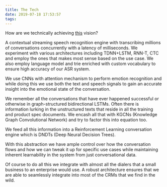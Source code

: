 ```yaml
---
title: The Tech
date: 2019-07-18 17:53:57
tags:
---
```

How are we technically achieving [this](/blog/2019/07/17/enabling-inside-sales) vision?

A contextual streaming speech recognition engine with transcribing millions of conversations concurrently with a latency of milliseconds. We experiment with various architectures including TDNN+LSTM, RNN-T, CTC and employ the ones that makes most sense based on the use case. We also employ language model and trie enriched with custom vocabulary to ensure high accuracy of our ASR system.

We use CNNs with attention mechanism to perform emotion recognition and while doing this we use both the text and speech signals to gain an accurate insight into the emotional state of the conversation.

We remember all the conversations that have ever happened successful or otherwise in graph-structured bidirectional LSTMs. Often there is information lurking in the unstructured texts that reside in all the training and product spec documents. We encash all that with KGCNs (Knowledge Graph Convolutional Network) and try to factor this into equation too.

We feed all this information into a Reinforcement Learning conversation engine which is DNDTs (Deep Neural Decision Trees).

With this abstraction we have ample control over how the conversation flows and how we can tweak it up for specific use cases while maintaining inherent learnability in the system from just conversational data.

Of course to do all this we  integrate with almost all the dialers that a small business to an enterprise would use. A robust architecture ensures that we are able to seamlessly integrate into most of the CRMs that we find in the wild.
